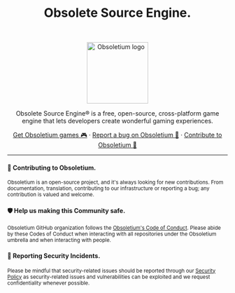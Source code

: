 <h1 align="center">Obsolete Source Engine.</h1><br>

<p align="center">
  <a href="https://github.com/Source-Authors/Obsoletium">
    <img src="https://avatars.githubusercontent.com/u/134621414?s=200&v=4" alt="Obsoletium logo" height="140">
  </a>
</p>

<p align="center">
  Obsolete Source Engine® is a free, open-source, cross-platform game engine that lets developers create wonderful gaming experiences.
</p>

<p align="center">
  <a href="https://github.com/Source-Authors/Obsoletium/releases">Get Obsoletium games 🎮</a>
  ·
  <a href="https://github.com/Source-Authors/Obsoletium/issues/new/choose">Report a bug on Obsoletium 🐞</a>
  ·
  <a href="https://github.com/Source-Authors/Obsoletium/blob/HEAD/CONTRIBUTING.md">Contribute to Obsoletium 👐</a>
</p>

----

#### 👐 Contributing to Obsoletium.

<sub>Obsoletium is an open-source project, and it's always looking for new contributions. From documentation, translation, contributing to our infrastructure or reporting a bug; any contribution is valued and welcome.</sub>

#### 🛡️ Help us making this Community safe.

<sub>Obsoletium GitHub organization follows the [Obsoletium's Code of Conduct](https://github.com/Source-Authors/Obsoletium/blob/HEAD/docs/contributing/CODE_OF_CONDUCT.md). Please abide by these Codes of Conduct when interacting with all repositories under the Obsoletium umbrella and when interacting with people.</sub>

#### 🚨 Reporting Security Incidents.

<sub>Please be mindful that security-related issues should be reported through our [Security Policy](https://github.com/Source-Authors/Obsoletium/security/policy) as security-related issues and vulnerabilities can be exploited and we request confidentiality whenever possible.</sub>
